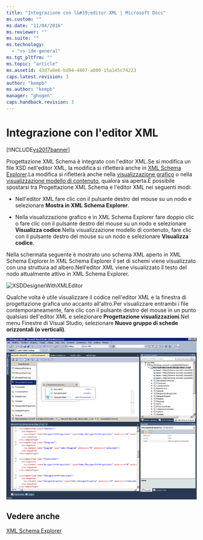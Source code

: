 ```yaml
---
title: "Integrazione con l&#39;editor XML | Microsoft Docs"
ms.custom: ""
ms.date: "11/04/2016"
ms.reviewer: ""
ms.suite: ""
ms.technology: 
  - "vs-ide-general"
ms.tgt_pltfrm: ""
ms.topic: "article"
ms.assetid: 43d7a8e6-bd94-4407-a800-15a145c74223
caps.latest.revision: 3
author: "kempb"
ms.author: "kempb"
manager: "ghogen"
caps.handback.revision: 3
---
```

# Integrazione con l&#39;editor XML
[!INCLUDE[vs2017banner](../code-quality/includes/vs2017banner.md)]

Progettazione XML Schema è integrato con l'editor XML.Se si modifica un file XSD nell'editor XML, la modifica si rifletterà anche in [XML Schema Explorer](../xml-tools/xml-schema-explorer.md).La modifica si rifletterà anche nella [visualizzazione grafico](../xml-tools/graph-view.md) o nella [visualizzazione modello di contenuto](../xml-tools/content-model-view.md), qualora sia aperta.È possibile spostarsi tra Progettazione XML Schema e l'editor XML nei seguenti modi:  
  
-   Nell'editor XML fare clic con il pulsante destro del mouse su un nodo e selezionare **Mostra in XML Schema Explorer**.  
  
-   Nella visualizzazione grafico e in XML Schema Explorer fare doppio clic o fare clic con il pulsante destro del mouse su un nodo e selezionare **Visualizza codice**.Nella visualizzazione modello di contenuto, fare clic con il pulsante destro del mouse su un nodo e selezionare **Visualizza codice**.  
  
 Nella schermata seguente è mostrato uno schema XML aperto in XML Schema Explorer.In XML Schema Explorer il set di schemi viene visualizzato con una struttura ad albero.Nell'editor XML viene visualizzato il testo del nodo attualmente attivo in XML Schema Explorer.  
  
 ![XSDDesignerWithXMLEditor](~/xml-tools/media/xsddesignerwithxmleditor.gif "XSDDesignerWithXMLEditor")  
  
 Qualche volta è utile visualizzare il codice nell'editor XML e la finestra di progettazione grafica uno accanto all'altro.Per visualizzare entrambi i file contemporaneamente, fare clic con il pulsante destro del mouse in un punto qualsiasi dell'editor XML e selezionare **Progettazione visualizzazioni**.Nel menu Finestre di Visual Studio, selezionare **Nuovo gruppo di schede orizzontali \(o verticali\)**.  
  
 ![XSDDesignerWithXMLEditorAndCMV](../xml-tools/media/xsddesignerwithxmleditorandcmv.gif "XSDDesignerWithXMLEditorAndCMV")  
  
## Vedere anche  
 [XML Schema Explorer](../xml-tools/xml-schema-explorer.md)